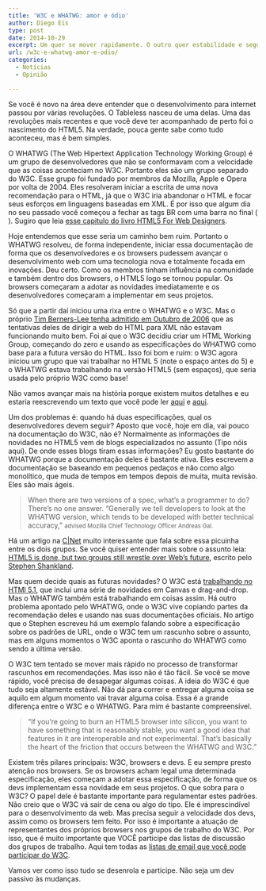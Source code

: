 ```yaml
---
title: 'W3C e WHATWG: amor e ódio'
author: Diego Eis
type: post
date: 2014-10-29
excerpt: Um quer se mover rapidamente. O outro quer estabilidade e segurança.
url: /w3c-e-whatwg-amor-e-odio/
categories:
  - Notícias
  - Opinião

---
```

Se você é novo na área deve entender que o desenvolvimento para internet passou por várias revoluções. O Tableless nasceu de uma delas. Uma das revoluções mais recentes e que você deve ter acompanhado de perto foi o nascimento do HTML5. Na verdade, pouca gente sabe como tudo aconteceu, mas é bem simples.

O WHATWG (The Web Hipertext Application Technology Working Group) é um grupo de desenvolvedores que não se conformavam com a velocidade que as coisas aconteciam no W3C. Portanto eles são um grupo separado do W3C. Esse grupo foi fundado por membros da Mozilla, Apple e Opera por volta de 2004. Eles resolveram iniciar a escrita de uma nova recomendação para o HTML, já que o W3C iria abandonar o HTML e focar seus esforços em linguagens baseadas em XML. É por isso que algum dia no seu passado você começou a fechar as tags BR com uma barra no final (<br />). Sugiro que leia [esse capitulo do livro HTML5 For Web Designers][1].

Hoje entendemos que esse seria um caminho bem ruim. Portanto o WHATWG resolveu, de forma independente, iniciar essa documentação de forma que os desenvolvedores e os browsers pudessem avançar o desenvolvimento web com uma tecnologia nova e totalmente focada em inovações. Deu certo. Como os membros tinham influência na comunidade e também dentro dos browsers, o HTML5 logo se tornou popular. Os browsers começaram a adotar as novidades imediatamente e os desenvolvedores começaram a implementar em seus projetos.

Só que a partir daí iniciou uma rixa entre o WHATWG e o W3C. Mas o próprio [Tim Berners-Lee tenha admitido em Outubro de 2006][2] que as tentativas deles de dirigir a web do HTML para XML não estavam funcionando muito bem. Foi aí que o W3C decidiu criar um HTML Working Group, começando do zero e usando as especificações do WHATWG como base para a futura versão do HTML. Isso foi bom e ruim: o W3C agora iniciou um grupo que vai trabalhar no HTML 5 (note o espaço antes do 5) e o WHATWG estava trabalhando na versão HTML5 (sem espaços), que seria usada pelo próprio W3C como base!

Não vamos avançar mais na história porque existem muitos detalhes e eu estaria reescrevendo um texto que você pode ler [aqui][3] e [aqui][4].

Um dos problemas é: quando há duas especificações, qual os desenvolvedores devem seguir? Aposto que você, hoje em dia, vai pouco na documentação do W3C, não é? Normalmente as informações de novidades no HTML5 vem de blogs especializados no assunto (Tipo nóis aqui). De onde esses blogs tiram essas informações? Eu gosto bastante do WHATWG porque a documentação deles é bastante ativa. Eles escrevem a documentação se baseando em pequenos pedaços e não como algo monolítico, que muda de tempos em tempos depois de muita, muita revisão. Eles são mais ágeis. 

> When there are two versions of a spec, what&#8217;s a programmer to do? There&#8217;s no one answer. &#8220;Generally we tell developers to look at the WHATWG version, which tends to be developed with better technical accuracy,&#8221; <small>advised Mozilla Chief Technology Officer Andreas Gal.</small>

Há um artigo na [C|Net][5] muito interessante que fala sobre essa picuinha entre os dois grupos. Se você quiser entender mais sobre o assunto leia: [HTML5 is done, but two groups still wrestle over Web&#8217;s future][6], escrito pelo [Stephen Shankland][7].

Mas quem decide quais as futuras novidades? O W3C está [trabalhando no HTMl 5.1][8], que inclui uma série de novidades em Canvas e drag-and-drop. Mas o WHATWG também está trabalhando em coisas assim. Há outro problema apontado pelo WHATWG, onde o W3C vive copiando partes da recomendação deles e usando nas suas documentações oficiais. No artigo que o Stephen escreveu há um exemplo falando sobre a especificação sobre os padrões de URL, onde o W3C tem um rascunho sobre o assunto, mas em alguns momentos o W3C aponta o rascunho do WHATWG como sendo a última versão.

O W3C tem tentado se mover mais rápido no processo de transformar rascunhos em recomendações. Mas isso não é tão fácil. Se você se move rápido, você precisa de desapegar algumas coisas. A ideia do W3C é que tudo seja altamente estável. Não dá para correr e entregar alguma coisa se aquilo em algum momento vai travar alguma coisa. Essa é a grande diferença entre o W3C e o WHATWG. Para mim é bastante compreensível.

> &#8220;If you&#8217;re going to burn an HTML5 browser into silicon, you want to have something that is reasonably stable, you want a good idea that features in it are interoperable and not experimental. That&#8217;s basically the heart of the friction that occurs between the WHATWG and W3C.&#8221;

Existem três pilares principais: W3C, browsers e devs. E eu sempre presto atenção nos browsers. Se os browsers acham legal uma determinada especificação, eles começam a adotar essa especificação, de forma que os devs implementam essa novidade em seus projetos. O que sobra para o W3C? O papel dele é bastante importante para regulamentar estes padrões. Não creio que o W3C vá sair de cena ou algo do tipo. Ele é imprescindível para o desenvolvimento da web. Mas precisa seguir a velocidade dos devs, assim como os browsers tem feito. Por isso é importante a atuação de representantes dos próprios browsers nos grupos de trabalho do W3C. Por isso, que é muito importante que VOCÊ participe das listas de discussão dos grupos de trabalho. Aqui tem todas as [listas de email que você pode participar do W3C][9].

Vamos ver como isso tudo se desenrola e participe. Não seja um dev passivo às mudanças.

 [1]: http://html5forwebdesigners.com/history/index.html#the_schism_whatwg_tf
 [2]: http://dig.csail.mit.edu/breadcrumbs/node/166
 [3]: https://github.com/whatwg/web-history "Um resumo da história escrita pelo próprio WHATWG"
 [4]: http://html5forwebdesigners.com/history/index.html#the_schism_whatwg_tf "A história do WHATWG contada pelo livro HTML5 para Web Designers."
 [5]: http://www.cnet.com
 [6]: http://www.cnet.com/news/html5-is-done-but-two-groups-still-wrestle-over-webs-future/
 [7]: http://twitter.com/stshank
 [8]: http://www.cnet.com/news/w3c-buttons-down-html5-opens-up-html5-1/
 [9]: http://lists.w3.org/